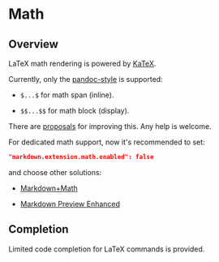 # Math

## Overview

LaTeX math rendering is powered by [KaTeX](https://katex.org/docs/supported.html).

Currently, only the [pandoc-style](https://pandoc.org/MANUAL.html#math) is supported:

* `$...$` for math span (inline).

* `$$...$$` for math block (display).

There are [proposals](https://github.com/yzhang-gh/vscode-markdown/labels/Area%3A%20math) for improving this. Any help is welcome.

For dedicated math support, now it's recommended to set:

```json
"markdown.extension.math.enabled": false
```

and choose other solutions:

* [Markdown+Math](https://marketplace.visualstudio.com/items?itemName=goessner.mdmath)

* [Markdown Preview Enhanced](https://marketplace.visualstudio.com/items?itemName=shd101wyy.markdown-preview-enhanced)

## Completion

Limited code completion for LaTeX commands is provided.
